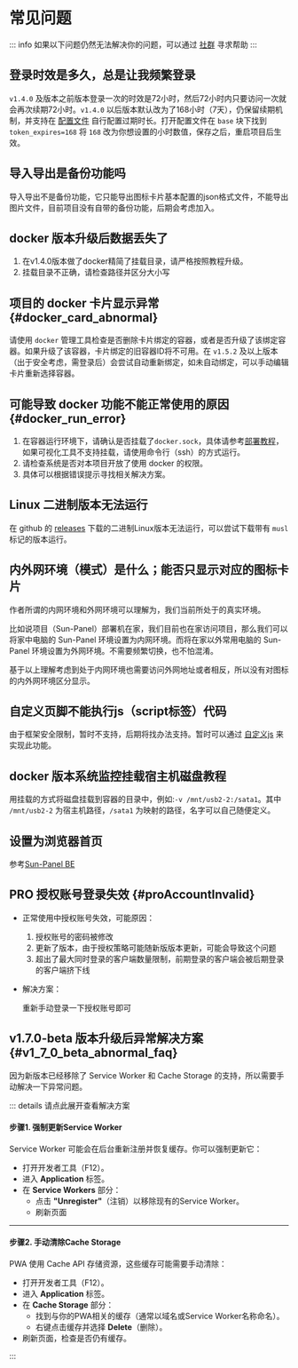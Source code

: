 # 常见问题

::: info 
如果以下问题仍然无法解决你的问题，可以通过 [社群](/zh_cn/introduce/author_groups.html) 寻求帮助
:::


## 登录时效是多久，总是让我频繁登录

`v1.4.0` 及版本之前版本登录一次的时效是72小时，然后72小时内只要访问一次就会再次续期72小时。`v1.4.0` 以后版本默认改为了168小时（7天），仍保留续期机制，并支持在 [配置文件](../advanced/config.md) 自行配置过期时长。打开配置文件在 `base` 块下找到 `token_expires=168` 将 `168` 改为你想设置的小时数值，保存之后，重启项目后生效。


## 导入导出是备份功能吗

导入导出不是备份功能，它只能导出图标卡片基本配置的json格式文件，不能导出图片文件，目前项目没有自带的备份功能，后期会考虑加入。

## docker 版本升级后数据丢失了

1. 在v1.4.0版本做了docker精简了挂载目录，请严格按照教程升级。
2. 挂载目录不正确，请检查路径并区分大小写


## 项目的 docker 卡片显示异常 {#docker_card_abnormal}

请使用 `docker` 管理工具检查是否删除卡片绑定的容器，或者是否升级了该绑定容器。如果升级了该容器，卡片绑定的旧容器ID将不可用。在 `v1.5.2` 及以上版本（出于安全考虑，需登录后）会尝试自动重新绑定，如未自动绑定，可以手动编辑卡片重新选择容器。


## 可能导致 docker 功能不能正常使用的原因 {#docker_run_error}

1. 在容器运行环境下，请确认是否挂载了`docker.sock`，具体请参考[部署教程](../usage/quick_deploy#docker_run)，如果可视化工具不支持挂载，请使用命令行（ssh）的方式运行。
2. 请检查系统是否对本项目开放了使用 docker 的权限。
3. 具体可以根据错误提示寻找相关解决方案。


## Linux 二进制版本无法运行

在 github 的 [releases](https://github.com/hslr-s/sun-panel/releases) 下载的二进制Linux版本无法运行，可以尝试下载带有 `musl` 标记的版本运行。

## 内外网环境（模式）是什么；能否只显示对应的图标卡片

作者所谓的内网环境和外网环境可以理解为，我们当前所处于的真实环境。

比如说项目（Sun-Panel）部署机在家，我们目前也在家访问项目，那么我们可以将家中电脑的 Sun-Panel 环境设置为内网环境。而将在家以外常用电脑的 Sun-Panel 环境设置为外网环境。不需要频繁切换，也不怕混淆。

基于以上理解考虑到处于内网环境也需要访问外网地址或者相反，所以没有对图标的内外网环境区分显示。

## 自定义页脚不能执行js（script标签）代码

由于框架安全限制，暂时不支持，后期将找办法支持。暂时可以通过 [自定义js](../advanced/custom_js_css.md) 来实现此功能。

## docker 版本系统监控挂载宿主机磁盘教程

用挂载的方式将磁盘挂载到容器的目录中，例如:`-v /mnt/usb2-2:/sata1`。其中 `/mnt/usb2-2` 为宿主机路径，`/sata1` 为映射的路径，名字可以自己随便定义。

## 设置为浏览器首页

参考[Sun-Panel BE](../browser_extension/index.md)

## PRO 授权账号登录失效 {#proAccountInvalid}

- 正常使用中授权账号失效，可能原因：

    1. 授权账号的密码被修改
    2. 更新了版本，由于授权策略可能随新版版本更新，可能会导致这个问题
    3. 超出了最大同时登录的客户端数量限制，前期登录的客户端会被后期登录的客户端挤下线

- 解决方案：

    重新手动登录一下授权账号即可

## v1.7.0-beta 版本升级后异常解决方案 {#v1_7_0_beta_abnormal_faq}

因为新版本已经移除了 Service Worker 和 Cache Storage 的支持，所以需要手动解决一下异常问题。

::: details 请点此展开查看解决方案

#### 步骤1. **强制更新Service Worker**
Service Worker 可能会在后台重新注册并恢复缓存。你可以强制更新它：
- 打开开发者工具（F12）。
- 进入 **Application** 标签。
- 在 **Service Workers** 部分：
  <!-- - 勾选 **"Update on reload"**（每次刷新时更新）。 -->
  - 点击 **"Unregister"**（注销）以移除现有的Service Worker。
  - 刷新页面

---

#### 步骤2. **手动清除Cache Storage**
PWA 使用 Cache API 存储资源，这些缓存可能需要手动清除：
- 打开开发者工具（F12）。
- 进入 **Application** 标签。
- 在 **Cache Storage** 部分：
  - 找到与你的PWA相关的缓存（通常以域名或Service Worker名称命名）。
  - 右键点击缓存并选择 **Delete**（删除）。
- 刷新页面，检查是否仍有缓存。

:::
